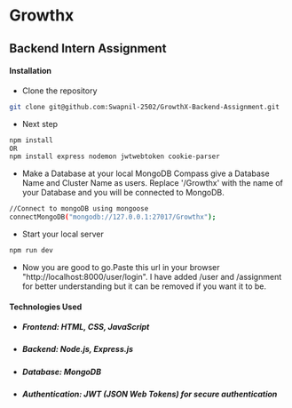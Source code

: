 # Growthx
## Backend Intern Assignment


#### Installation 

- Clone the repository
```bash
git clone git@github.com:Swapnil-2502/GrowthX-Backend-Assignment.git
```
- Next step
```bash
npm install
OR
npm install express nodemon jwtwebtoken cookie-parser
```
- Make a Database at your local MongoDB Compass give a Database Name and Cluster Name as users. Replace '/Growthx' with the name of your Database and you will be connected to MongoDB.
```bash
//Connect to mongoDB using mongoose
connectMongoDB("mongodb://127.0.0.1:27017/Growthx");
```
- Start your local server
```bash
npm run dev
```
- Now you are good to go.Paste this url in your browser "http://localhost:8000/user/login".
I have added /user and /assignment for better understanding but it can be removed if you want it to be.
  
#### Technologies Used

-   ##### Frontend: HTML, CSS, JavaScript
    
-   ##### Backend: Node.js, Express.js
    
-   ##### Database: MongoDB
    
-   ##### Authentication: JWT (JSON Web Tokens) for secure authentication
